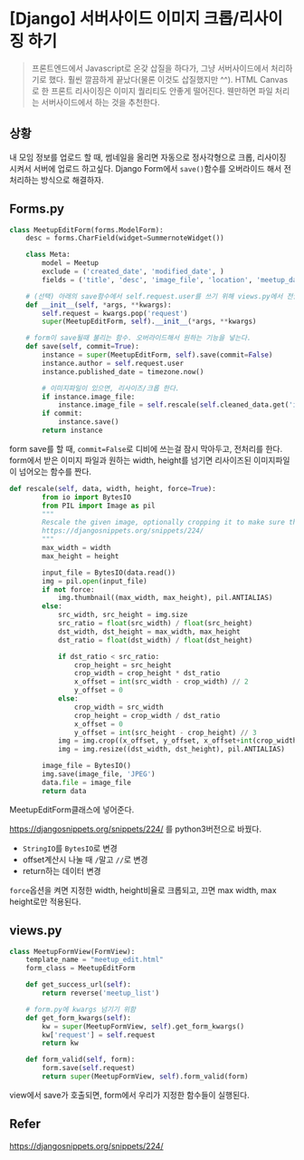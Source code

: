 # [Django] 서버사이드 이미지 크롭/리사이징 하기

> 프론트엔드에서 Javascript로 온갖 삽질을 하다가, 그냥 서버사이드에서 처리하기로 했다.
훨씬 깔끔하게 끝났다(물론 이것도 삽질했지만 ^^).
HTML Canvas로 한 프론트 리사이징은 이미지 퀄리티도 안좋게 떨어진다. 웬만하면 파일 처리는 서버사이드에서 하는 것을 추천한다.

## 상황
내 모임 정보를 업로드 할 때, 썸네일을 올리면 자동으로 정사각형으로 크롭, 리사이징 시켜서 서버에 업로드 하고싶다.
Django Form에서 `save()`함수를 오버라이드 해서 전처리하는 방식으로 해결하자.

## Forms.py
```python
class MeetupEditForm(forms.ModelForm):
    desc = forms.CharField(widget=SummernoteWidget())

    class Meta:
        model = Meetup
        exclude = ('created_date', 'modified_date', )
        fields = ('title', 'desc', 'image_file', 'location', 'meetup_date', 'lat', 'lon', 'tags', )

    # (선택) 아래의 save함수에서 self.request.user를 쓰기 위해 views.py에서 전달해주었다.
    def __init__(self, *args, **kwargs):
        self.request = kwargs.pop('request')
        super(MeetupEditForm, self).__init__(*args, **kwargs)

    # form이 save될때 불리는 함수. 오버라이드해서 원하는 기능을 넣는다.
    def save(self, commit=True):
        instance = super(MeetupEditForm, self).save(commit=False)
        instance.author = self.request.user
        instance.published_date = timezone.now()

        # 이미지파일이 있으면, 리사이즈/크롭 한다.
        if instance.image_file:
            instance.image_file = self.rescale(self.cleaned_data.get('image_file'), 600, 600, force=True)
        if commit:
            instance.save()
        return instance
```
form save를 할 때, `commit=False`로 디비에 쓰는걸 잠시 막아두고, 전처리를 한다.
form에서 받은 이미지 파일과 원하는 width, height를 넘기면 리사이즈된 이미지파일이 넘어오는 함수를 짠다.

```python
def rescale(self, data, width, height, force=True):
        from io import BytesIO
        from PIL import Image as pil
        """
        Rescale the given image, optionally cropping it to make sure the result image has the specified width and height.
        https://djangosnippets.org/snippets/224/
        """
        max_width = width
        max_height = height

        input_file = BytesIO(data.read())
        img = pil.open(input_file)
        if not force:
            img.thumbnail((max_width, max_height), pil.ANTIALIAS)
        else:
            src_width, src_height = img.size
            src_ratio = float(src_width) / float(src_height)
            dst_width, dst_height = max_width, max_height
            dst_ratio = float(dst_width) / float(dst_height)

            if dst_ratio < src_ratio:
                crop_height = src_height
                crop_width = crop_height * dst_ratio
                x_offset = int(src_width - crop_width) // 2
                y_offset = 0
            else:
                crop_width = src_width
                crop_height = crop_width / dst_ratio
                x_offset = 0
                y_offset = int(src_height - crop_height) // 3
            img = img.crop((x_offset, y_offset, x_offset+int(crop_width), y_offset+int(crop_height)))
            img = img.resize((dst_width, dst_height), pil.ANTIALIAS)

        image_file = BytesIO()
        img.save(image_file, 'JPEG')
        data.file = image_file
        return data
```
MeetupEditForm클래스에 넣어준다.

https://djangosnippets.org/snippets/224/ 를 python3버전으로 바꿨다.
- `StringIO`를 `BytesIO`로 변경
- offset계산시 나눌 때 `/`말고 `//`로 변경
- return하는 데이터 변경

`force`옵션을 켜면 지정한 width, height비율로 크롭되고, 끄면 max width, max height로만 적용된다.

## views.py
```python
class MeetupFormView(FormView):
    template_name = "meetup_edit.html"
    form_class = MeetupEditForm

    def get_success_url(self):
        return reverse('meetup_list')

    # form.py에 kwargs 넘기기 위함
    def get_form_kwargs(self):
        kw = super(MeetupFormView, self).get_form_kwargs()
        kw['request'] = self.request
        return kw

    def form_valid(self, form):
        form.save(self.request)
        return super(MeetupFormView, self).form_valid(form)
```
view에서 save가 호출되면, form에서 우리가 지정한 함수들이 실행된다.

## Refer
https://djangosnippets.org/snippets/224/
